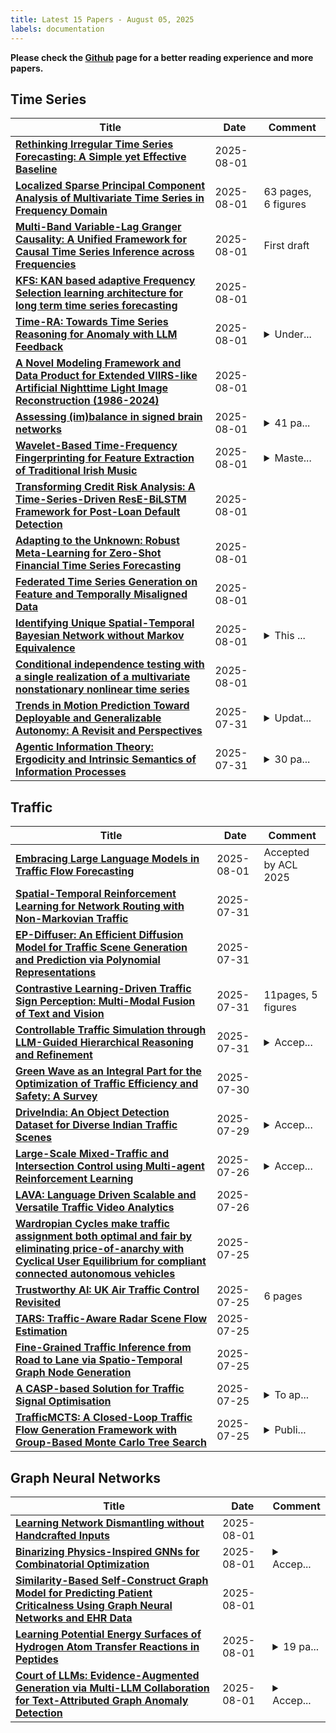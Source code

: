 ```yaml
---
title: Latest 15 Papers - August 05, 2025
labels: documentation
---
```

**Please check the [Github](https://github.com/zezhishao/MTS_Daily_ArXiv) page for a better reading experience and more papers.**

## Time Series
| **Title** | **Date** | **Comment** |
| --- | --- | --- |
| **[Rethinking Irregular Time Series Forecasting: A Simple yet Effective Baseline](http://arxiv.org/abs/2505.11250v2)** | 2025-08-01 |  |
| **[Localized Sparse Principal Component Analysis of Multivariate Time Series in Frequency Domain](http://arxiv.org/abs/2408.08177v2)** | 2025-08-01 | 63 pages, 6 figures |
| **[Multi-Band Variable-Lag Granger Causality: A Unified Framework for Causal Time Series Inference across Frequencies](http://arxiv.org/abs/2508.00658v1)** | 2025-08-01 | First draft |
| **[KFS: KAN based adaptive Frequency Selection learning architecture for long term time series forecasting](http://arxiv.org/abs/2508.00635v1)** | 2025-08-01 |  |
| **[Time-RA: Towards Time Series Reasoning for Anomaly with LLM Feedback](http://arxiv.org/abs/2507.15066v2)** | 2025-08-01 | <details><summary>Under...</summary><p>Under review. 19 pages, 8 figures, 12 tables. Code and dataset are publicly available</p></details> |
| **[A Novel Modeling Framework and Data Product for Extended VIIRS-like Artificial Nighttime Light Image Reconstruction (1986-2024)](http://arxiv.org/abs/2508.00590v1)** | 2025-08-01 |  |
| **[Assessing (im)balance in signed brain networks](http://arxiv.org/abs/2508.00542v1)** | 2025-08-01 | <details><summary>41 pa...</summary><p>41 pages, 17 figures, 1 table</p></details> |
| **[Wavelet-Based Time-Frequency Fingerprinting for Feature Extraction of Traditional Irish Music](http://arxiv.org/abs/2508.00479v1)** | 2025-08-01 | <details><summary>Maste...</summary><p>Master's thesis. The focus of the thesis is on the underlying techniques for signal fingerprinting</p></details> |
| **[Transforming Credit Risk Analysis: A Time-Series-Driven ResE-BiLSTM Framework for Post-Loan Default Detection](http://arxiv.org/abs/2508.00415v1)** | 2025-08-01 |  |
| **[Adapting to the Unknown: Robust Meta-Learning for Zero-Shot Financial Time Series Forecasting](http://arxiv.org/abs/2504.09664v2)** | 2025-08-01 |  |
| **[Federated Time Series Generation on Feature and Temporally Misaligned Data](http://arxiv.org/abs/2410.21072v2)** | 2025-08-01 |  |
| **[Identifying Unique Spatial-Temporal Bayesian Network without Markov Equivalence](http://arxiv.org/abs/2211.10085v4)** | 2025-08-01 | <details><summary>This ...</summary><p>This manuscript is submitted to facilitate early access and encourage follow-up research by other scholars. The code for this work is available at: https://github.com/KMY-SEU/HCE. We sincerely thank you for your support!</p></details> |
| **[Conditional independence testing with a single realization of a multivariate nonstationary nonlinear time series](http://arxiv.org/abs/2504.21647v2)** | 2025-08-01 |  |
| **[Trends in Motion Prediction Toward Deployable and Generalizable Autonomy: A Revisit and Perspectives](http://arxiv.org/abs/2505.09074v3)** | 2025-07-31 | <details><summary>Updat...</summary><p>Updated draft. 163 pages, 40 figures, 13 tables</p></details> |
| **[Agentic Information Theory: Ergodicity and Intrinsic Semantics of Information Processes](http://arxiv.org/abs/2505.19275v3)** | 2025-07-31 | <details><summary>30 pa...</summary><p>30 pages, 12 figures, 9 tables; http://csc.ucdavis.edu/~cmg/compmech/pubs/iprocesses.htm</p></details> |

## Traffic
| **Title** | **Date** | **Comment** |
| --- | --- | --- |
| **[Embracing Large Language Models in Traffic Flow Forecasting](http://arxiv.org/abs/2412.12201v2)** | 2025-08-01 | Accepted by ACL 2025 |
| **[Spatial-Temporal Reinforcement Learning for Network Routing with Non-Markovian Traffic](http://arxiv.org/abs/2507.22174v2)** | 2025-07-31 |  |
| **[EP-Diffuser: An Efficient Diffusion Model for Traffic Scene Generation and Prediction via Polynomial Representations](http://arxiv.org/abs/2504.05422v3)** | 2025-07-31 |  |
| **[Contrastive Learning-Driven Traffic Sign Perception: Multi-Modal Fusion of Text and Vision](http://arxiv.org/abs/2507.23331v1)** | 2025-07-31 | 11pages, 5 figures |
| **[Controllable Traffic Simulation through LLM-Guided Hierarchical Reasoning and Refinement](http://arxiv.org/abs/2409.15135v2)** | 2025-07-31 | <details><summary>Accep...</summary><p>Accepted by IROS 2025</p></details> |
| **[Green Wave as an Integral Part for the Optimization of Traffic Efficiency and Safety: A Survey](http://arxiv.org/abs/2507.22511v1)** | 2025-07-30 |  |
| **[DriveIndia: An Object Detection Dataset for Diverse Indian Traffic Scenes](http://arxiv.org/abs/2507.19912v2)** | 2025-07-29 | <details><summary>Accep...</summary><p>Accepted at ITSC 2025 Conference</p></details> |
| **[Large-Scale Mixed-Traffic and Intersection Control using Multi-agent Reinforcement Learning](http://arxiv.org/abs/2504.04691v2)** | 2025-07-26 | <details><summary>Accep...</summary><p>Accepted to IEEE/RSJ International Conference on Intelligent Robots and Systems (IROS), 2025</p></details> |
| **[LAVA: Language Driven Scalable and Versatile Traffic Video Analytics](http://arxiv.org/abs/2507.19821v1)** | 2025-07-26 |  |
| **[Wardropian Cycles make traffic assignment both optimal and fair by eliminating price-of-anarchy with Cyclical User Equilibrium for compliant connected autonomous vehicles](http://arxiv.org/abs/2507.19675v1)** | 2025-07-25 |  |
| **[Trustworthy AI: UK Air Traffic Control Revisited](http://arxiv.org/abs/2507.21169v1)** | 2025-07-25 | 6 pages |
| **[TARS: Traffic-Aware Radar Scene Flow Estimation](http://arxiv.org/abs/2503.10210v2)** | 2025-07-25 |  |
| **[Fine-Grained Traffic Inference from Road to Lane via Spatio-Temporal Graph Node Generation](http://arxiv.org/abs/2507.19089v1)** | 2025-07-25 |  |
| **[A CASP-based Solution for Traffic Signal Optimisation](http://arxiv.org/abs/2507.19061v1)** | 2025-07-25 | <details><summary>To ap...</summary><p>To appear in Theory and Practice of Logic Programming (TPLP), Proceedings of ICLP 2025</p></details> |
| **[TrafficMCTS: A Closed-Loop Traffic Flow Generation Framework with Group-Based Monte Carlo Tree Search](http://arxiv.org/abs/2308.12797v3)** | 2025-07-25 | <details><summary>Publi...</summary><p>Published in IEEE Transactions on Intelligent Transportation Systems</p></details> |

## Graph Neural Networks
| **Title** | **Date** | **Comment** |
| --- | --- | --- |
| **[Learning Network Dismantling without Handcrafted Inputs](http://arxiv.org/abs/2508.00706v1)** | 2025-08-01 |  |
| **[Binarizing Physics-Inspired GNNs for Combinatorial Optimization](http://arxiv.org/abs/2507.13703v2)** | 2025-08-01 | <details><summary>Accep...</summary><p>Accepted to the 28th European Conference on Artificial Intelligence (ECAI 2025). This archival version includes supplementary appendices</p></details> |
| **[Similarity-Based Self-Construct Graph Model for Predicting Patient Criticalness Using Graph Neural Networks and EHR Data](http://arxiv.org/abs/2508.00615v1)** | 2025-08-01 |  |
| **[Learning Potential Energy Surfaces of Hydrogen Atom Transfer Reactions in Peptides](http://arxiv.org/abs/2508.00578v1)** | 2025-08-01 | <details><summary>19 pa...</summary><p>19 pages, 12 figures, and 4 tables (references and SI included)</p></details> |
| **[Court of LLMs: Evidence-Augmented Generation via Multi-LLM Collaboration for Text-Attributed Graph Anomaly Detection](http://arxiv.org/abs/2508.00507v1)** | 2025-08-01 | <details><summary>Accep...</summary><p>Accepted by ACM Multimedia 2025 (MM '25)</p></details> |

